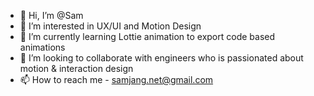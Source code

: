 - 👋 Hi, I’m @Sam
- 👀 I’m interested in UX/UI and Motion Design
- 🌱 I’m currently learning Lottie animation to export code based animations
- 💞️ I’m looking to collaborate with engineers who is passionated about motion & interaction design
- 📫 How to reach me - samjang.net@gmail.com

<!---
artsidea/artsidea is a ✨ special ✨ repository because its `README.md` (this file) appears on your GitHub profile.
You can click the Preview link to take a look at your changes.
--->
